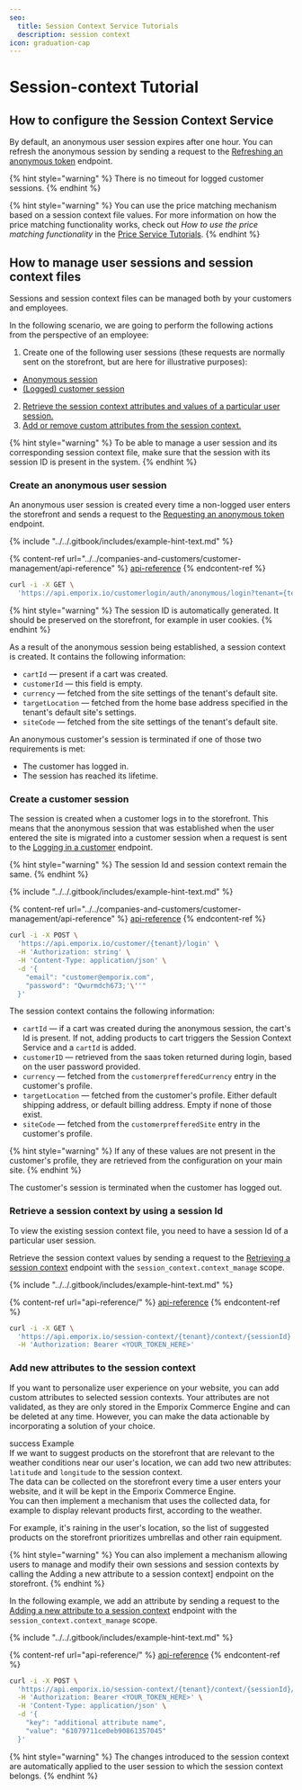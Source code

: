 ```yaml
---
seo:
  title: Session Context Service Tutorials
  description: session context
icon: graduation-cap
---
```


# Session-context Tutorial

## How to configure the Session Context Service

By default, an anonymous user session expires after one hour. You can refresh the anonymous session by sending a request to the [Refreshing an anonymous token](https://developer.emporix.io/api-references/api-guides//companies-and-customers/customer-management/api-reference/authentication-and-authorization#get-customerlogin-auth-anonymous-refresh) endpoint.

{% hint style="warning" %}
There is no timeout for logged customer sessions.
{% endhint %}

{% hint style="warning" %}
You can use the price matching mechanism based on a session context file values. For more information on how the price matching functionality works, check out _How to use the price matching functionality_ in the [Price Service Tutorials](../../prices-and-taxes/price-service/price.md#how-to-use-the-price-matching-functionality).
{% endhint %}

## How to manage user sessions and session context files

Sessions and session context files can be managed both by your customers and employees.

In the following scenario, we are going to perform the following actions from the perspective of an employee:

1. Create one of the following user sessions (these requests are normally sent on the storefront, but are here for illustrative purposes):

* [Anonymous session](session-context.md#create-an-anonymous-user-session)
* [(Logged) customer session](session-context.md#create-a-customer-session)

2. [Retrieve the session context attributes and values of a particular user session.](session-context.md#retrieve-a-session-context-by-using-a-session-id)
3. [Add or remove custom attributes from the session context.](session-context.md#add-new-attributes-to-the-session-context)

{% hint style="warning" %}
To be able to manage a user session and its corresponding session context file, make sure that the session with its session ID is present in the system.
{% endhint %}

### Create an anonymous user session

An anonymous user session is created every time a non-logged user enters the storefront and sends a request to the [Requesting an anonymous token](https://developer.emporix.io/api-references/api-guides//companies-and-customers/customer-management/api-reference/authentication-and-authorization#get-customerlogin-auth-anonymous-refresh) endpoint.

{% include "../../.gitbook/includes/example-hint-text.md" %}

{% content-ref url="../../companies-and-customers/customer-management/api-reference" %}
[api-reference](../../companies-and-customers/customer-management/api-reference)
{% endcontent-ref %}

```bash
curl -i -X GET \
  'https://api.emporix.io/customerlogin/auth/anonymous/login?tenant={tenant}&client_id={client_id}'
```

{% hint style="warning" %}
The session ID is automatically generated. It should be preserved on the storefront, for example in user cookies.
{% endhint %}

As a result of the anonymous session being established, a session context is created. It contains the following information:

* `cartId` — present if a cart was created.
* `customerId` — this field is empty.
* `currency` — fetched from the site settings of the tenant's default site.
* `targetLocation` — fetched from the home base address specified in the tenant's default site's settings.
* `siteCode` — fetched from the site settings of the tenant's default site.

An anonymous customer's session is terminated if one of those two requirements is met:

* The customer has logged in.
* The session has reached its lifetime.

### Create a customer session

The session is created when a customer logs in to the storefront. This means that the anonymous session that was established when the user entered the site is migrated into a customer session when a request is sent to the [Logging in a customer](https://developer.emporix.io/api-references/api-guides//companies-and-customers/customer-management/api-reference/authentication-and-authorization#post-customer-tenant-login) endpoint.

{% hint style="warning" %}
The session Id and session context remain the same.
{% endhint %}

{% include "../../.gitbook/includes/example-hint-text.md" %}

{% content-ref url="../../companies-and-customers/customer-management/api-reference" %}
[api-reference](../../companies-and-customers/customer-management/api-reference)
{% endcontent-ref %}

```bash
curl -i -X POST \
  'https://api.emporix.io/customer/{tenant}/login' \
  -H 'Authorization: string' \
  -H 'Content-Type: application/json' \
  -d '{
    "email": "customer@emporix.com",
    "password": "Qwurmdch673;'\''"
  }'
```

The session context contains the following information:

* `cartId` — if a cart was created during the anonymous session, the cart's Id is present. If not, adding products to cart triggers the Session Context Service and a `cartId` is added.
* `customerID` — retrieved from the saas token returned during login, based on the user password provided.
* `currency` — fetched from the `customerprefferedCurrency` entry in the customer's profile.
* `targetLocation` — fetched from the customer's profile. Either default shipping address, or default billing address. Empty if none of those exist.
* `siteCode` — fetched from the `customerprefferedSite` entry in the customer's profile.

{% hint style="warning" %}
If any of these values are not present in the customer's profile, they are retrieved from the configuration on your main site.
{% endhint %}

The customer's session is terminated when the customer has logged out.

### Retrieve a session context by using a session Id

To view the existing session context file, you need to have a session Id of a particular user session.

Retrieve the session context values by sending a request to the [Retrieving a session context](https://developer.emporix.io/api-references/api-guides//users-and-permissions/session-context/api-reference/session-management) endpoint with the `session_context.context_manage` scope.

{% include "../../.gitbook/includes/example-hint-text.md" %}

{% content-ref url="api-reference/" %}
[api-reference](api-reference/)
{% endcontent-ref %}

```bash
curl -i -X GET \
  'https://api.emporix.io/session-context/{tenant}/context/{sessionId}' \
  -H 'Authorization: Bearer <YOUR_TOKEN_HERE>'
```

### Add new attributes to the session context

If you want to personalize user experience on your website, you can add custom attributes to selected session contexts. Your attributes are not validated, as they are only stored in the Emporix Commerce Engine and can be deleted at any time. However, you can make the data actionable by incorporating a solution of your choice.

success Example\
If we want to suggest products on the storefront that are relevant to the weather conditions near our user's location, we can add two new attributes: `latitude` and `longitude` to the session context.\
The data can be collected on the storefront every time a user enters your website, and it will be kept in the Emporix Commerce Engine.\
You can then implement a mechanism that uses the collected data, for example to display relevant products first, according to the weather.

For example, it's raining in the user's location, so the list of suggested products on the storefront prioritizes umbrellas and other rain equipment.

{% hint style="warning" %}
You can also implement a mechanism allowing users to manage and modify their own sessions and session contexts by calling the Adding a new attribute to a session context] endpoint on the storefront.
{% endhint %}

In the following example, we add an attribute by sending a request to the [Adding a new attribute to a session context](https://developer.emporix.io/api-references/api-guides//users-and-permissions/session-context/api-reference/own-session-context-modification#post-session-context-tenant-me-context-attributes) endpoint with the `session_context.context_manage` scope.

{% include "../../.gitbook/includes/example-hint-text.md" %}

{% content-ref url="api-reference/" %}
[api-reference](api-reference/)
{% endcontent-ref %}

```bash
curl -i -X POST \
  'https://api.emporix.io/session-context/{tenant}/context/{sessionId}/attributes' \
  -H 'Authorization: Bearer <YOUR_TOKEN_HERE>' \
  -H 'Content-Type: application/json' \
  -d '{
    "key": "additional attribute name",
    "value": "61079711ce0eb90861357045"
  }'
```

{% hint style="warning" %}
The changes introduced to the session context are automatically applied to the user session to which the session context belongs.
{% endhint %}
